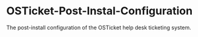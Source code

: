 # OSTicket-Post-Instal-Configuration
The post-install configuration of the OSTicket help desk ticketing system.
